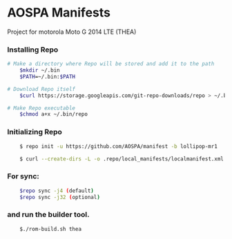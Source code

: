 AOSPA Manifests
========================
Project for motorola Moto G 2014 LTE (THEA)

### Installing Repo ###
```bash
# Make a directory where Repo will be stored and add it to the path
    $mkdir ~/.bin
    $PATH=~/.bin:$PATH

# Download Repo itself
    $curl https://storage.googleapis.com/git-repo-downloads/repo > ~/.bin/repo

# Make Repo executable
    $chmod a+x ~/.bin/repo
```

### Initializing Repo ###
```bash
    $ repo init -u https://github.com/AOSPA/manifest -b lollipop-mr1

    $ curl --create-dirs -L -o .repo/local_manifests/localmanifest.xml -O -L https://raw.githubusercontent.com/RolanDroid/local_manifest/Lollipop-5.1.1/local_manifest.xml
```
### For sync: ###
```bash
    $repo sync -j4 (default)
    $repo sync -j32 (optional)
```
### and run the builder tool. ###
```bash
    $./rom-build.sh thea
```

